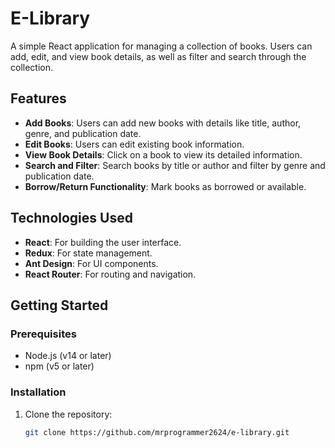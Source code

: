 # E-Library

A simple React application for managing a collection of books. Users can add, edit, and view book details, as well as filter and search through the collection.

## Features

- **Add Books**: Users can add new books with details like title, author, genre, and publication date.
- **Edit Books**: Users can edit existing book information.
- **View Book Details**: Click on a book to view its detailed information.
- **Search and Filter**: Search books by title or author and filter by genre and publication date.
- **Borrow/Return Functionality**: Mark books as borrowed or available.

## Technologies Used

- **React**: For building the user interface.
- **Redux**: For state management.
- **Ant Design**: For UI components.
- **React Router**: For routing and navigation.

## Getting Started

### Prerequisites

- Node.js (v14 or later)
- npm (v5 or later)

### Installation

1. Clone the repository:

   ```bash
   git clone https://github.com/mrprogrammer2624/e-library.git
